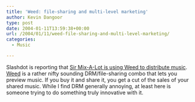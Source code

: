 ```yaml
---
title: 'Weed: file-sharing and multi-level marketing'
author: Kevin Dangoor
type: post
date: 2004-01-11T13:59:38+00:00
url: /2004/01/11/weed-file-sharing-and-multi-level-marketing/
categories:
  - Music

---
```

Slashdot is reporting that [Sir Mix-A-Lot is using Weed to distribute music][1]. [Weed][2] is a rather nifty sounding DRM/file-sharing combo that lets you preview music. If you buy it and share it, you get a cut of the sales of your shared music. While I find DRM generally annoying, at least here is someone trying to do something truly innovative with it.

 [1]: http://slashdot.org/article.pl?sid=04/01/10/2042228&mode=thread&tid=126&tid=141&tid=187&tid=188 "Slashdot | Sir Mix-A-Lot Using Weed To Distribute Music"
 [2]: http://www.weedshare.com/